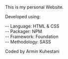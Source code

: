 This is my personal Website.

Developed using:

-- Language: HTML & CSS <br />
-- Packager: NPM <br />
-- Framework: Foundation <br />
-- Methodology: SASS <br />

Coded by Armin Kuhestani
